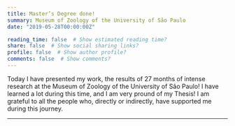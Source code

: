 ```yaml
---
title: Master’s Degree done!
summary: Museum of Zoology of the University of São Paulo
date: "2019-05-28T00:00:00Z"

reading_time: false  # Show estimated reading time?
share: false  # Show social sharing links?
profile: false  # Show author profile?
comments: false  # Show comments?
---
```


Today I have presented my work, the results of 27 months of intense research at the Museum of Zoology of the University of São Paulo! 
I have learned a lot during this time, and I am very pround of my Thesis! I am grateful to all the people who, directly or indirectly, 
have supported me during this journey.

---

